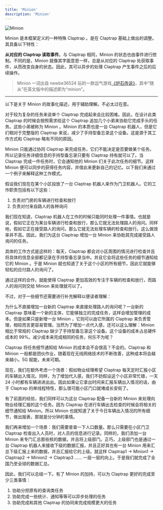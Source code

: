 ```yaml
---
title: 'Minion'
description: 'Minion'
---
```


![Minion](/images/20190228-002.gif)

Minion 是本框架定义的一种特殊 Claptrap 。是在 Claptrap 基础上做出的调整。其具备以下特性：

**从对应的 Claptrap 读取事件**。与 Claptrap 相同，Minion 的状态也由事件进行控制。不同的是，Minion 就像其字面意思一样，总是从对应的 Claptrap 处获取事件，从而改变自身的状态。因此，其可以异步的处理 Claptrap 产生事件之后的后续操作。

> Minion 一词出自 newbe36524 玩的一款运气游戏[《炉石传说》](https://zh.moegirl.org/%E7%82%89%E7%9F%B3%E4%BC%A0%E8%AF%B4)，其中“随从”在英文版中的描述即为“minion”。

---

以下是关于 Minion 的故事化描述，用于辅助理解。不必太过在意。

对于较为复杂的任务来说单个 Claptrap 完成起来会比较困难。因此，在设计此类 Claptrap 的时候会按照需求给这个 Claptrap 追加几个小弟来协助它完成手头的任务。这些小弟被称为 Minion 。Minion 的本质也是一台 Claptrap 机器人，但是它们相对于完整版的 Claptrap 来说，减少了手持型备忘录这个设备。这是源于其工作方式和 Claptrap 略有不同的原因。

Minion 只能通过协同 Claptrap 来完成任务，它们不能决定是否要做某个任务。所以记录任务详细信息的手持型备忘录只要有 Claptrap 持有就可以了。当 Claptrap 完成一件任务时，它会通知他的 Minion 们关于此次任务的细节。这样 Minion 便可以同步的获得任务内容，并借此来更新自己的记忆。以下我们来通过一个例子来解释这种工作模式。

假设我们现在在某个小区投放了一台 Claptrap 机器人来作为门卫机器人。它的工作职责包括有以下这些：

1. 负责对门房的车辆进行检查和放行
2. 负责对付来自路人的各种询问

我们现在知道，Claptrap 机器人在工作的时候只能同时处理一件事情。也就是说，假如它正在为某台车辆进行检查和放行，那么它就无法处理路人的询问。同样地，假如它正在接受路人的询问，那么它就无法处理车辆的检查和放行。这么做效率并不高。因此，我们为这台 Claptrap 增加一台 Minion 来协助其完成接受路人询问的任务。

具体的工作方式是这样的：每天，Claptrap 都会对小区周围的情况进行检查并且将具体的信息全部都记录在手持型备忘录当中。并且它会将这些任务的细节通知给它的 Minion 。于是 Minion 就也知道了关于这个小区的所有细节，因此它就能够轻松的应付路人的询问了。

通过这样的合作，就能使得 Claptrap 更加高效的专注于车辆的检查和放行，而路人的询问则交给 Minion 来处理就可以了。

不过，对于一些细节还需要进行补充解释以便读者理解：

为什么不直接增加一台新的 Claptrap 来直接处理路人的询问呢？一台新的 Claptrap 意味着一个新的主体，它能够独立的完成任务，这样会增加管理的成本。但是如果只是新增一台 Minion ，它则可以由它所属的 Claptrap 来负责管理，相较而言更容易管理。当然为了增加一点代入感，还可以这么理解：Minion 相比于常规的 Claptrap 缺少了手持型备忘录这个设备。这个设备的成本占总硬件成本的 99%。减少成本来完成相同的任务，何乐不为呢？

Claptrap 将任务细节通知给 Minion 的成本会不会很高？不会的。Claptrap 和 Minion 一般都是团伙作业，随着现在无线网络技术的不断改善，这种成本将会越来越小。5G 赋能，未来可期。

现在，我们在额外考虑一个场景：假如物业经理希望 Claptrap 每天定时汇报小区的车辆出入情况。同样，为了增加代入感，我们不妨假设这个小区非常忙碌，一天 24 小时都有车辆进进出出。因此如果让它拿出时间来汇报车辆出入情况的话，由于 Claptrap 的单线程特性，那么很可能小区门口就堵成长安街了。

有了前面的经验，我们同样可以为这台 Claptrap 配备一台新的 Minion 来处理向物业经理汇报的这个任务。因为 Claptrap 在进行车辆出去检查的时候会将相关的细节通知给 Minion。所以 Minion 也就知道了关于今日车辆出入情况的所有细节，做出报表，那就是分分钟的事情。

我们再来增加一个场景：我们需要普查一下人口数量。那么只需要在小区门卫 Claptrap 检查出入人员时，对人员的信息进行记录。同样的，我们添加一台 Minion 来专门汇总那些核的数据，并且将上级部门。正巧，上级部门也是通过一台 Claptrap 机器人来接收下级的数据汇报，并且正好其也有一台 Minion 用来汇总下级汇报上来的数据，并且汇报给它的上级。就这样 Claptrap1 -> Minion1 -> Claptrap2 -> Minion2 -> Claptrap3 …… 一层一层的向上。于是我们就完成了全国乃至全球的数据汇总。

因此，我们可以总结一下。有了 Minion 的加持，可以为 Claptrap 更好的完成至少三类事情：

1. 协助分担原有的查询类任务
2. 协助完成一些统计、通知等等可以异步处理的任务
3. 协助完成和其他 Claptrap 的协同来完成规模更大的任务
